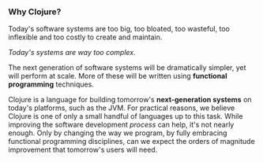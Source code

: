 ### Why Clojure?

Today's software systems are too big, too bloated, too wasteful, too inflexible and too costly to create and maintain.

_Today's systems are way too complex._

The next generation of software systems will be dramatically simpler, yet will perform at scale. More of these will be written using __functional programming__ techniques.

Clojure is a language for building tomorrow's __next-generation systems__ on today's platforms, such as the JVM. For practical reasons, we believe Clojure is one of only a small handful of languages up to this task. While improving the software development _process_ can help, it's not nearly enough. Only by changing the way we program, by fully embracing functional programming disciplines, can we expect the orders of magnitude improvement that tomorrow's users will need.
